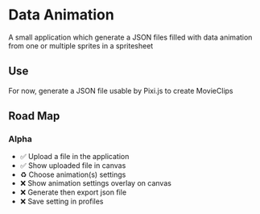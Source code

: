 # Data Animation

A small application which generate a JSON files filled with data animation from one or multiple sprites in a spritesheet

## Use
For now, generate a JSON file usable by Pixi.js to create MovieClips

## Road Map
### Alpha

 *  :white_check_mark: Upload a file in the application
 *  :white_check_mark: Show uploaded file in canvas
 *  :recycle: Choose animation(s) settings
 *  :x: Show animation settings overlay on canvas
 *  :x: Generate then export json file
 *  :x: Save setting in profiles